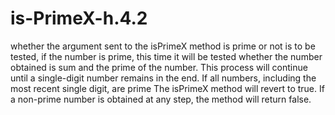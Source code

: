 # is-PrimeX-h.4.2
 whether the argument sent to the isPrimeX method is prime or not is to be tested, if the number is prime, this time it will be tested whether the number obtained is sum and the prime of the number. This process will continue until a single-digit number remains in the end. If all numbers, including the most recent single digit, are prime The isPrimeX method will revert to true. If a non-prime number is obtained at any step, the method will return false.
